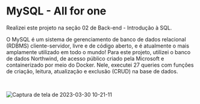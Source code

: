 # MySQL - All for one

Realizei este projeto na seção 02 de Back-end - Introdução à SQL.

O MySQL é um sistema de gerenciamento de banco de dados relacional (RDBMS) cliente-servidor, livre e de código aberto, e é atualmente o mais amplamente utilizado em todo o mundo! Para este projeto, utilizei o banco de dados Northwind, de acesso público criado pela Microsoft e containerizado por meio do Docker. Nele, executei 27 queries com funções de criação, leitura, atualização e exclusão (CRUD) na base de dados.

</br> 


![Captura de tela de 2023-03-30 10-21-11](https://user-images.githubusercontent.com/112522719/228851356-574c122c-bf85-4603-8baa-ae0d086ee98a.png)
